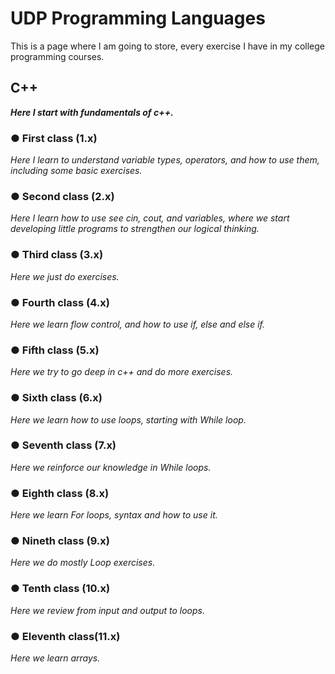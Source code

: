 # UDP Programming Languages 
This is a page where I am going to store, every exercise I have in my college programming courses.

## C++
***Here I start with fundamentals of c++.***

### ● First class (1.x) 
*Here I learn to understand variable types, operators, and how to use them, including some basic exercises.*

### ● Second class (2.x)
*Here I learn how to use see cin, cout, and variables, where we start developing little programs to strengthen our logical thinking.*

### ● Third class (3.x)
*Here we just do exercises.*

### ● Fourth class (4.x)
*Here we learn flow control, and how to use if, else and else if.*

### ● Fifth class (5.x)
*Here we try to go deep in c++ and do more exercises.*

### ● Sixth class (6.x)
*Here we learn how to use loops, starting with While loop.*

### ● Seventh class (7.x)
*Here we reinforce our knowledge in While loops.*

### ● Eighth class (8.x)
*Here we learn For loops, syntax and how to use it.*

### ● Nineth class (9.x)
*Here we do mostly Loop exercises.*

### ● Tenth class (10.x)
*Here we review from input and output to loops.*

### ● Eleventh class(11.x)
*Here we learn arrays.*
